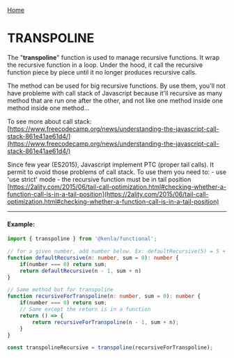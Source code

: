 [Home](./../../README.md)

# TRANSPOLINE

The "**transpoline**" function is used to manage recursive functions. It wrap the recursive function in a loop. Under the hood, it call the recursive function piece by piece until it no longer produces recursive calls.

The method can be used for big recursive functions. By use them, you'll not have probleme with call stack of Javascript because it'll recursive as many method that are run one after the other, and not like one method inside one method inside one method...

To see more about call stack: [https://www.freecodecamp.org/news/understanding-the-javascript-call-stack-861e41ae61d4/](https://www.freecodecamp.org/news/understanding-the-javascript-call-stack-861e41ae61d4/)

Since few year (ES2015), Javascript implement PTC (proper tail calls). It permit to ovoid those problems of call stack. To use them you need to:
    - use 'use strict' mode
    - the recursive function must be in tail position [https://2ality.com/2015/06/tail-call-optimization.html#checking-whether-a-function-call-is-in-a-tail-position](https://2ality.com/2015/06/tail-call-optimization.html#checking-whether-a-function-call-is-in-a-tail-position)

--------------
#### Example:
``` typescript
import { transpoline } from '@kenla/functional';

// for a given number, add number below. Ex: defaultRecursive(5) = 5 + 4 + 3 + 2 + 1
function defaultRecursive(n: number, sum = 0): number {
    if(number === 0) return sum;
    return defaultRecursive(n - 1, sum + n)
}

// Same method but for transpoline
function recursiveForTranspoline(n: number, sum = 0): number {
    if(number === 0) return sum;
    // Same except the return is in a function
    return () => {
        return recursiveForTranspoline(n - 1, sum + n);
    }
}

const transpolineRecursive = transpoline(recursiveForTranspoline);
```

